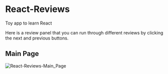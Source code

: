 # React-Reviews

Toy app to learn React

Here is a review panel that you can run through different reviews by clicking the next and previous buttons.



## Main Page
![React-Reviews-Main_Page](https://user-images.githubusercontent.com/38383279/115814905-ce8c4880-a3aa-11eb-9e6e-ead175bffc61.png)
